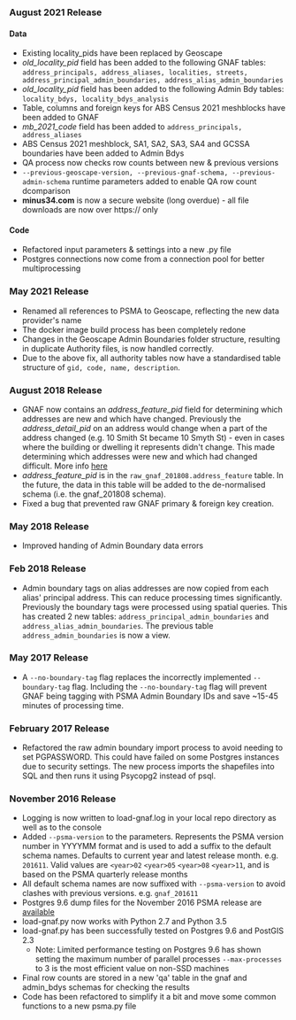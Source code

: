 ### August 2021 Release

#### Data
- Existing locality_pids have been replaced by Geoscape
- _old_locality_pid_ field has been added to the following GNAF tables: `address_principals, address_aliases, localities, streets, address_principal_admin_boundaries, address_alias_admin_boundaries`
- _old_locality_pid_ field has been added to the following Admin Bdy tables: `locality_bdys, locality_bdys_analysis`
- Table, columns and foreign keys for ABS Census 2021 meshblocks have been added to GNAF
- _mb_2021_code_ field has been added to `address_principals, address_aliases`
- ABS Census 2021 meshblock, SA1, SA2, SA3, SA4 and GCSSA boundaries have been added to Admin Bdys
- QA process now checks row counts between new & previous versions
- `--previous-geoscape-version, --previous-gnaf-schema, --previous-admin-schema` runtime parameters added to enable QA row count dcomparison
- **minus34.com** is now a secure website (long overdue) - all file downloads are now over https:// only

#### Code
- Refactored input parameters & settings into a new .py file
- Postgres connections now come from a connection pool for better multiprocessing

### May 2021 Release
- Renamed all references to PSMA to Geoscape, reflecting the new data provider's name
- The docker image build process has been completely redone
- Changes in the Geoscape Admin Boundaries folder structure, resulting in duplicate Authority files, is now handled correctly.
- Due to the above fix, all authority tables now have a standardised table structure of `gid, code, name, description`.

### August 2018 Release
- GNAF now contains an *address_feature_pid* field for determining which addresses are new and which have changed. Previously the *address_detail_pid* on an address would change when a part of the address changed (e.g. 10 Smith St became 10 Smyth St) - even in cases where the building or dwelling it represents didn't change. This made determining which addresses were new and which had changed difficult. More info [here](https://www.psma.com.au/blog/blog/product-update-data-model-changes-improve-g-naf-product-scope)
- *address_feature_pid* is in the `raw_gnaf_201808.address_feature` table. In the future, the data in this table will be added to the de-normalised schema (i.e. the gnaf_201808 schema).
- Fixed a bug that prevented raw GNAF primary & foreign key creation.

### May 2018 Release
- Improved handing of Admin Boundary data errors

### Feb 2018 Release
- Admin boundary tags on alias addresses are now copied from each alias' principal address. This can reduce processing times significantly. Previously the boundary tags were processed using spatial queries. This has created 2 new tables: `address_principal_admin_boundaries` and `address_alias_admin_boundaries`. The previous table `address_admin_boundaries` is now a view. 

### May 2017 Release
- A `--no-boundary-tag` flag replaces the incorrectly implemented `--boundary-tag` flag. Including the `--no-boundary-tag` flag will prevent GNAF being tagging with PSMA Admin Boundary IDs and save ~15-45 minutes of processing time.

### February 2017 Release
- Refactored the raw admin boundary import process to avoid needing to set PGPASSWORD. This could have failed on some Postgres instances due to security settings. The new process imports the shapefiles into SQL and then runs it using Psycopg2 instead of psql. 

### November 2016 Release
- Logging is now written to load-gnaf.log in your local repo directory as well as to the console 
- Added `--psma-version` to the parameters. Represents the PSMA version number in YYYYMM format and is used to add a suffix to the default schema names. Defaults to current year and latest release month. e.g. `201611`. Valid values are `<year>02` `<year>05` `<year>08` `<year>11`, and is based on the PSMA quarterly release months 
- All default schema names are now suffixed with `--psma-version` to avoid clashes with previous versions. e.g. `gnaf_201611`
- Postgres 9.6 dump files for the November 2016 PSMA release are [available](https://github.com/minus34/gnaf-loader#option-3---load-pg_dump-files)
- load-gnaf.py now works with Python 2.7 and Python 3.5
- load-gnaf.py has been successfully tested on Postgres 9.6 and PostGIS 2.3
    - Note: Limited performance testing on Postgres 9.6 has shown setting the maximum number of parallel processes `--max-processes` to 3 is the most efficient value on non-SSD machines
- Final row counts are stored in a new 'qa' table in the gnaf and admin_bdys schemas for checking the results
- Code has been refactored to simplify it a bit and move some common functions to a new psma.py file
